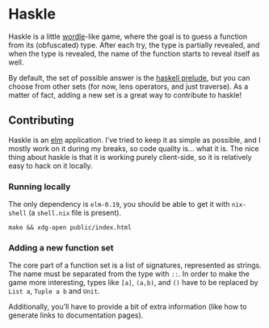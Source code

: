 # Haskle

Haskle is a little [wordle](https://www.nytimes.com/games/wordle/index.html)-like game,
where the goal is to guess a function from its (obfuscated) type. After each try, the
type is partially revealed, and when the type is revealed, the name of the function starts
to reveal itself as well.

By default, the set of possible answer is the [haskell prelude](https://hackage.haskell.org/package/base-4.16.1.0/docs/Prelude.html),
but you can choose from other sets (for now, lens operators, and just traverse). As a matter
of fact, adding a new set is a great way to contribute to haskle!

## Contributing

Haskle is an [elm](https://elm-lang.org/) application. I’ve tried to keep it as simple as
possible, and I mostly work on it during my breaks, so code quality is… what it is.
The nice thing about haskle is that it is working purely client-side, so it is relatively
easy to hack on it locally.

### Running locally

The only dependency is `elm-0.19`, you should be able to get it with `nix-shell` (a `shell.nix`
file is present).

```
make && xdg-open public/index.html
```

### Adding a new function set

The core part of a function set is a list of signatures, represented as strings. The name
must be separated from the type with ` :: `. In order to make the game more interesting,
types like `[a]`, `(a,b)`, and `()` have to be replaced by `List a`, `Tuple a b` and `Unit`.

Additionally, you’ll have to provide a bit of extra information (like how to generate links
to documentation pages).
